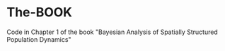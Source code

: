 # The-BOOK
Code in Chapter 1 of the book "Bayesian Analysis of Spatially Structured Population Dynamics"
